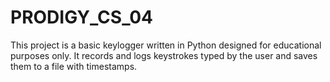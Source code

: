 # PRODIGY_CS_04
This project is a basic keylogger written in Python designed for educational purposes only. It records and logs keystrokes typed by the user and saves them to a file with timestamps.

